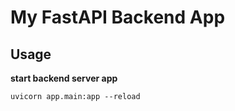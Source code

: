 # My FastAPI Backend App

## Usage

**start backend server app**

```shell
uvicorn app.main:app --reload
```
